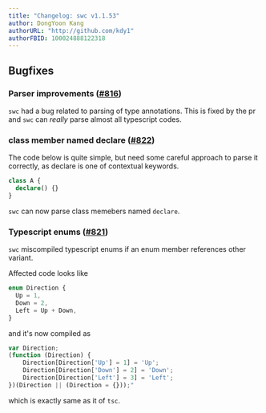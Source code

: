 ```yaml
---
title: "Changelog: swc v1.1.53"
author: DongYoon Kang
authorURL: "http://github.com/kdy1"
authorFBID: 100024888122318
---
```


## Bugfixes

### Parser improvements ([#816](https://github.com/swc-project/swc/pull/816))

`swc` had a bug related to parsing of type annotations. This is fixed by the pr and `swc` can _really_ parse almost all typescript codes.

### class member named declare ([#822](https://github.com/swc-project/swc/pull/822))

The code below is quite simple, but need some careful approach to parse it correctly, as declare is one of contextual keywords.

```ts
class A {
  declare() {}
}
```

`swc` can now parse class memebers named `declare`.

### Typescript enums ([#821](https://github.com/swc-project/swc/pull/821))

`swc` miscompiled typescript enums if an enum member references other variant.

Affected code looks like

```ts
enum Direction {
  Up = 1,
  Down = 2,
  Left = Up + Down,
}
```

and it's now compiled as

```js
var Direction;
(function (Direction) {
    Direction[Direction['Up'] = 1] = 'Up';
    Direction[Direction['Down'] = 2] = 'Down';
    Direction[Direction['Left'] = 3] = 'Left';
})(Direction || (Direction = {}));"
```

which is exactly same as it of `tsc`.
